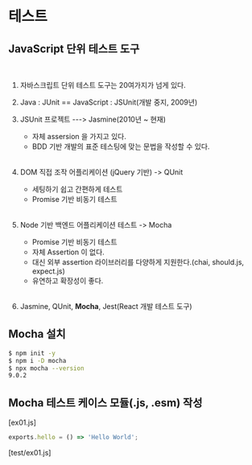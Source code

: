 # 테스트

## JavaScript 단위 테스트 도구
<br/>

1. 자바스크립트 단위 테스트 도구는 20여가지가 넘게 있다.

2. Java : JUnit == JavaScript : JSUnit(개발 중지, 2009년)

3. JSUnit 프로젝트 ---> Jasmine(2010년 ~ 현재)
   - 자체 assersion 을 가지고 있다.
   - BDD 기반 개발의 표준 테스팅에 맞는 문법을 작성할 수 있다.<br/><br/>

4. DOM 직접 조작 어플리케이션 (jQuery 기반) -> QUnit
   - 세팅하기 쉽고 간편하게 테스트
   - Promise 기반 비동기 테스트<br/><br/>

5. Node 기반 백엔드 어플리케이션 테스트 -> Mocha
   - Promise 기반 비동기 테스트
   - 자체 Assertion 이 없다.
   - 대신 외부 assertion 라이브러리를 다양하게 지원한다.(chai, should.js, expect.js)
   - 유연하고 확장성이 좋다.<br/><br/>

6. Jasmine, QUnit, **Mocha**, Jest(React 개발 테스트 도구)

## Mocha 설치
```bash
$ npm init -y
$ npm i -D mocha
$ npx mocha --version
9.0.2
```

## Mocha 테스트 케이스 모듈(.js, .esm) 작성
[ex01.js]
```javascript
exports.hello = () => 'Hello World';
```

[test/ex01.js]
```javascript

```
